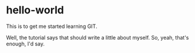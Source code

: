 # hello-world
This is to get me started learning GIT.

Well, the tutorial says that  should write a little about myself. So, yeah, that's enough, I'd say. 
